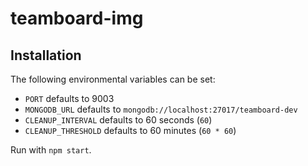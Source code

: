 # teamboard-img

## Installation

The following environmental variables can be set:

- `PORT` defaults to 9003
- `MONGODB_URL` defaults to `mongodb://localhost:27017/teamboard-dev`
- `CLEANUP_INTERVAL`  defaults to 60 seconds (`60`)
- `CLEANUP_THRESHOLD` defaults to 60 minutes (`60 * 60`)

Run with `npm start`.
